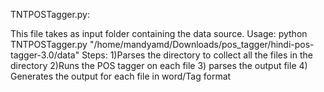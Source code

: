 TNTPOSTagger.py:

This file takes as input folder containing the data source.
Usage: python TNTPOSTagger.py "/home/mandyamd/Downloads/pos_tagger/hindi-pos-tagger-3.0/data"
Steps:
1)Parses the directory to collect all the files in the directory
2)Runs the POS tagger on each file
3) parses the output file 
4) Generates the output for each file in word/Tag format

